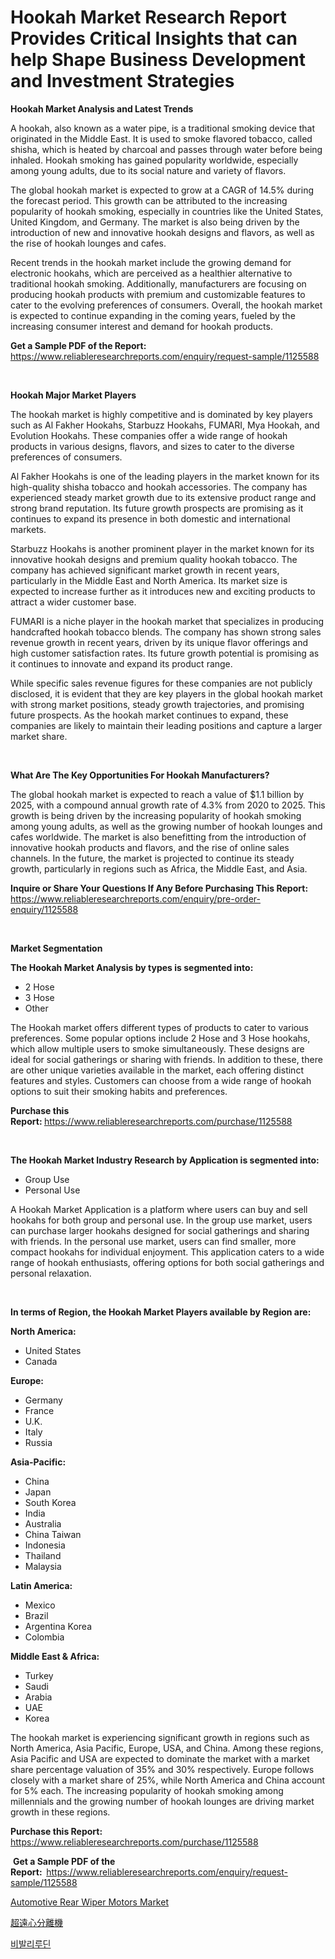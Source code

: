 <p><h1>Hookah Market Research Report Provides Critical Insights that can help Shape Business Development and Investment Strategies</h1></p><p><strong>Hookah Market Analysis and Latest Trends</strong></p>
<p><p>A hookah, also known as a water pipe, is a traditional smoking device that originated in the Middle East. It is used to smoke flavored tobacco, called shisha, which is heated by charcoal and passes through water before being inhaled. Hookah smoking has gained popularity worldwide, especially among young adults, due to its social nature and variety of flavors.</p><p>The global hookah market is expected to grow at a CAGR of 14.5% during the forecast period. This growth can be attributed to the increasing popularity of hookah smoking, especially in countries like the United States, United Kingdom, and Germany. The market is also being driven by the introduction of new and innovative hookah designs and flavors, as well as the rise of hookah lounges and cafes.</p><p>Recent trends in the hookah market include the growing demand for electronic hookahs, which are perceived as a healthier alternative to traditional hookah smoking. Additionally, manufacturers are focusing on producing hookah products with premium and customizable features to cater to the evolving preferences of consumers. Overall, the hookah market is expected to continue expanding in the coming years, fueled by the increasing consumer interest and demand for hookah products.</p></p>
<p><strong>Get a Sample PDF of the Report:&nbsp;</strong> <a href="https://www.reliableresearchreports.com/enquiry/request-sample/1125588">https://www.reliableresearchreports.com/enquiry/request-sample/1125588</a></p>
<p>&nbsp;</p>
<p><strong>Hookah Major Market Players</strong></p>
<p><p>The hookah market is highly competitive and is dominated by key players such as Al Fakher Hookahs, Starbuzz Hookahs, FUMARI, Mya Hookah, and Evolution Hookahs. These companies offer a wide range of hookah products in various designs, flavors, and sizes to cater to the diverse preferences of consumers. </p><p>Al Fakher Hookahs is one of the leading players in the market known for its high-quality shisha tobacco and hookah accessories. The company has experienced steady market growth due to its extensive product range and strong brand reputation. Its future growth prospects are promising as it continues to expand its presence in both domestic and international markets.</p><p>Starbuzz Hookahs is another prominent player in the market known for its innovative hookah designs and premium quality hookah tobacco. The company has achieved significant market growth in recent years, particularly in the Middle East and North America. Its market size is expected to increase further as it introduces new and exciting products to attract a wider customer base.</p><p>FUMARI is a niche player in the hookah market that specializes in producing handcrafted hookah tobacco blends. The company has shown strong sales revenue growth in recent years, driven by its unique flavor offerings and high customer satisfaction rates. Its future growth potential is promising as it continues to innovate and expand its product range.</p><p>While specific sales revenue figures for these companies are not publicly disclosed, it is evident that they are key players in the global hookah market with strong market positions, steady growth trajectories, and promising future prospects. As the hookah market continues to expand, these companies are likely to maintain their leading positions and capture a larger market share.</p></p>
<p>&nbsp;</p>
<p><strong>What Are The Key Opportunities For Hookah Manufacturers?</strong></p>
<p><p>The global hookah market is expected to reach a value of $1.1 billion by 2025, with a compound annual growth rate of 4.3% from 2020 to 2025. This growth is being driven by the increasing popularity of hookah smoking among young adults, as well as the growing number of hookah lounges and cafes worldwide. The market is also benefitting from the introduction of innovative hookah products and flavors, and the rise of online sales channels. In the future, the market is projected to continue its steady growth, particularly in regions such as Africa, the Middle East, and Asia.</p></p>
<p><strong>Inquire or Share Your Questions If Any Before Purchasing This Report:</strong> <a href="https://www.reliableresearchreports.com/enquiry/pre-order-enquiry/1125588">https://www.reliableresearchreports.com/enquiry/pre-order-enquiry/1125588</a></p>
<p>&nbsp;</p>
<p><strong>Market Segmentation</strong></p>
<p><strong>The Hookah Market Analysis by types is segmented into:</strong></p>
<p><ul><li>2 Hose</li><li>3 Hose</li><li>Other</li></ul></p>
<p><p>The Hookah market offers different types of products to cater to various preferences. Some popular options include 2 Hose and 3 Hose hookahs, which allow multiple users to smoke simultaneously. These designs are ideal for social gatherings or sharing with friends. In addition to these, there are other unique varieties available in the market, each offering distinct features and styles. Customers can choose from a wide range of hookah options to suit their smoking habits and preferences.</p></p>
<p><strong>Purchase this Report:&nbsp;</strong><a href="https://www.reliableresearchreports.com/purchase/1125588">https://www.reliableresearchreports.com/purchase/1125588</a></p>
<p>&nbsp;</p>
<p><strong>The Hookah Market Industry Research by Application is segmented into:</strong></p>
<p><ul><li>Group Use</li><li>Personal Use</li></ul></p>
<p><p>A Hookah Market Application is a platform where users can buy and sell hookahs for both group and personal use. In the group use market, users can purchase larger hookahs designed for social gatherings and sharing with friends. In the personal use market, users can find smaller, more compact hookahs for individual enjoyment. This application caters to a wide range of hookah enthusiasts, offering options for both social gatherings and personal relaxation.</p></p>
<p>&nbsp;</p>
<p><strong>In terms of Region, the Hookah Market Players available by Region are:</strong></p>
<p>
    <p> <strong> North America: </strong>
        <ul>
            <li>United States</li>
            <li>Canada</li>
        </ul>
        </p> 
    <p> <strong> Europe: </strong>
        <ul>
            <li>Germany</li>
            <li>France</li>
            <li>U.K.</li>
            <li>Italy</li>
            <li>Russia</li>
        </ul>
        </p> 
    <p> <strong> Asia-Pacific: </strong>
        <ul>
            <li>China</li>
            <li>Japan</li>
            <li>South Korea</li>
            <li>India</li>
            <li>Australia</li>
            <li>China Taiwan</li>
            <li>Indonesia</li>
            <li>Thailand</li>
            <li>Malaysia</li>
        </ul>
        </p> 
    <p> <strong> Latin America: </strong>
        <ul>
            <li>Mexico</li>
            <li>Brazil</li>
            <li>Argentina Korea</li>
            <li>Colombia</li>
        </ul>
        </p> 
    <p> <strong> Middle East & Africa: </strong>
        <ul>
            <li>Turkey</li>
            <li>Saudi</li>
            <li>Arabia</li>
            <li>UAE</li>
            <li>Korea</li>
        </ul>
    </p>
    </p>
<p><p>The hookah market is experiencing significant growth in regions such as North America, Asia Pacific, Europe, USA, and China. Among these regions, Asia Pacific and USA are expected to dominate the market with a market share percentage valuation of 35% and 30% respectively. Europe follows closely with a market share of 25%, while North America and China account for 5% each. The increasing popularity of hookah smoking among millennials and the growing number of hookah lounges are driving market growth in these regions.</p></p>
<p><strong>Purchase this Report: </strong><a href="https://www.reliableresearchreports.com/purchase/1125588">https://www.reliableresearchreports.com/purchase/1125588</a></p>
<p>&nbsp;<strong>Get a Sample PDF of the Report:&nbsp;&nbsp;</strong><a href="https://www.reliableresearchreports.com/enquiry/request-sample/1125588">https://www.reliableresearchreports.com/enquiry/request-sample/1125588</a></p>
<p><strong></strong></p>
<p><p><a href="https://military-diascia-e68.notion.site/Automotive-Rear-Wiper-Motors-Market-Size-and-Growth-Market-Segmentation-Regional-and-Country-Break-c3287f12b68442d7a8d7d2d002725083">Automotive Rear Wiper Motors Market</a></p><p><a href="https://medium.com/@cielostamm/%E3%82%A6%E3%83%AB%E3%83%88%E3%83%A9%E9%81%A0%E5%BF%83%E5%88%86%E9%9B%A2%E6%A9%9F%E5%B8%82%E5%A0%B4%E3%81%AE%E3%83%A1%E3%83%88%E3%83%AA%E3%82%AF%E3%82%B9%E3%82%92%E8%A7%A3%E8%AA%AD%E3%81%99%E3%82%8B-%E5%B8%82%E5%A0%B4%E3%82%B7%E3%82%A7%E3%82%A2-%E3%83%88%E3%83%AC%E3%83%B3%E3%83%89-%E6%88%90%E9%95%B7%E3%83%91%E3%82%BF%E3%83%BC%E3%83%B3-39f5eee084f1">超遠心分離機</a></p><p><a href="https://medium.com/@mujgankortalih/%EB%B9%84%EB%B0%9C%EB%A6%AC%EB%A3%A8%EB%94%98-%EC%8B%9C%EC%9E%A5-%EC%A1%B0%EC%82%AC-%EB%B3%B4%EA%B3%A0%EC%84%9C-%EA%B7%B8-%EC%97%AD%EC%82%AC-%EB%B0%8F-2024%EB%85%84%EB%B6%80%ED%84%B0-2031%EB%85%84%EA%B9%8C%EC%A7%80%EC%9D%98-%EC%98%88%EC%B8%A1-f54408f9957b">비발리루딘</a></p></p>